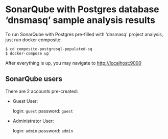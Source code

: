 # SonarQube with Postgres database ‘dnsmasq’ sample analysis results

To run SonarQube with Postgres pre-filled with 'dnsmasq' project analysis,
just run docker composite:

```
$ cd composite-postgresql-populated-sq
$ docker-compose up
```

After everything is up, you may navigate to [http://localhost:9000](http://localhost:9000)

## SonarQube users
There are 2 accounts pre-created:

- Guest User:

  login: `guest` 
  password: `guest`
  
- Administrator User:

  login: `admin` 
  password: `admin`
